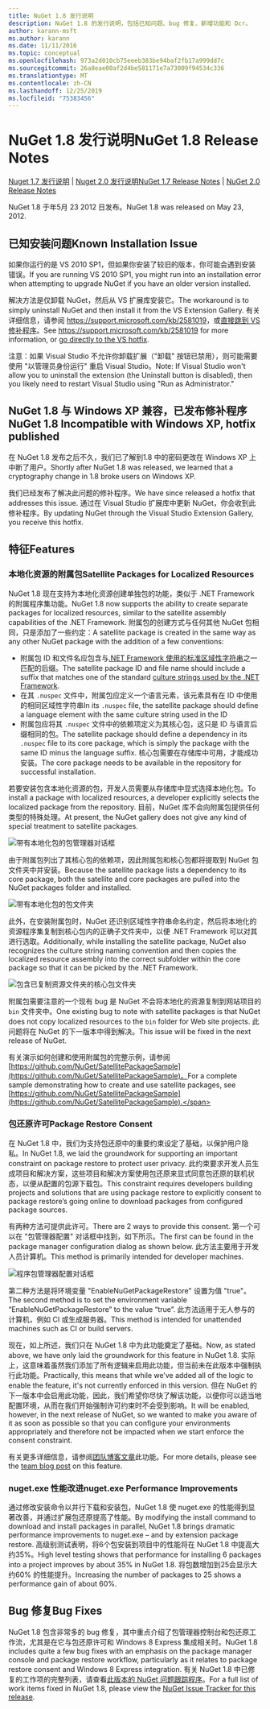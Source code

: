 ```yaml
---
title: NuGet 1.8 发行说明
description: NuGet 1.8 的发行说明，包括已知问题、bug 修复、新增功能和 Dcr。
author: karann-msft
ms.author: karann
ms.date: 11/11/2016
ms.topic: conceptual
ms.openlocfilehash: 973a2d010cb75eeeb383be94baf2fb17a999dd7c
ms.sourcegitcommit: 26a8eae00af2d4be581171e7a73009f94534c336
ms.translationtype: MT
ms.contentlocale: zh-CN
ms.lasthandoff: 12/25/2019
ms.locfileid: "75383456"
---
```

# <a name="nuget-18-release-notes"></a><span data-ttu-id="c5f70-103">NuGet 1.8 发行说明</span><span class="sxs-lookup"><span data-stu-id="c5f70-103">NuGet 1.8 Release Notes</span></span>

<span data-ttu-id="c5f70-104">[Nuget 1.7 发行说明](../release-notes/nuget-1.7.md) | [Nuget 2.0 发行说明](../release-notes/nuget-2.0.md)</span><span class="sxs-lookup"><span data-stu-id="c5f70-104">[NuGet 1.7 Release Notes](../release-notes/nuget-1.7.md) | [NuGet 2.0 Release Notes](../release-notes/nuget-2.0.md)</span></span>

<span data-ttu-id="c5f70-105">NuGet 1.8 于年5月 23 2012 日发布。</span><span class="sxs-lookup"><span data-stu-id="c5f70-105">NuGet 1.8 was released on May 23, 2012.</span></span>

## <a name="known-installation-issue"></a><span data-ttu-id="c5f70-106">已知安装问题</span><span class="sxs-lookup"><span data-stu-id="c5f70-106">Known Installation Issue</span></span>
<span data-ttu-id="c5f70-107">如果你运行的是 VS 2010 SP1，但如果你安装了较旧的版本，你可能会遇到安装错误。</span><span class="sxs-lookup"><span data-stu-id="c5f70-107">If you are running VS 2010 SP1, you might run into an installation error when attempting to upgrade NuGet if you have an older version installed.</span></span>

<span data-ttu-id="c5f70-108">解决方法是仅卸载 NuGet，然后从 VS 扩展库安装它。</span><span class="sxs-lookup"><span data-stu-id="c5f70-108">The workaround is to simply uninstall NuGet and then install it from the VS Extension Gallery.</span></span>  <span data-ttu-id="c5f70-109">有关详细信息，请参阅 <https://support.microsoft.com/kb/2581019>，或[直接跳到 VS 修补程序](http://bit.ly/vsixcertfix)。</span><span class="sxs-lookup"><span data-stu-id="c5f70-109">See <https://support.microsoft.com/kb/2581019> for more information, or [go directly to the VS hotfix](http://bit.ly/vsixcertfix).</span></span>

<span data-ttu-id="c5f70-110">注意：如果 Visual Studio 不允许你卸载扩展（"卸载" 按钮已禁用），则可能需要使用 "以管理员身份运行" 重启 Visual Studio。</span><span class="sxs-lookup"><span data-stu-id="c5f70-110">Note: If Visual Studio won't allow you to uninstall the extension (the Uninstall button is disabled), then you likely need to restart Visual Studio using "Run as Administrator."</span></span>

## <a name="nuget-18-incompatible-with-windows-xp-hotfix-published"></a><span data-ttu-id="c5f70-111">NuGet 1.8 与 Windows XP 兼容，已发布修补程序</span><span class="sxs-lookup"><span data-stu-id="c5f70-111">NuGet 1.8 Incompatible with Windows XP, hotfix published</span></span>

<span data-ttu-id="c5f70-112">在 NuGet 1.8 发布之后不久，我们已了解到1.8 中的密码更改在 Windows XP 上中断了用户。</span><span class="sxs-lookup"><span data-stu-id="c5f70-112">Shortly after NuGet 1.8 was released, we learned that a cryptography change in 1.8 broke users on Windows XP.</span></span>

<span data-ttu-id="c5f70-113">我们已经发布了解决此问题的修补程序。</span><span class="sxs-lookup"><span data-stu-id="c5f70-113">We have since released a hotfix that addresses this issue.</span></span>  <span data-ttu-id="c5f70-114">通过在 Visual Studio 扩展库中更新 NuGet，你会收到此修补程序。</span><span class="sxs-lookup"><span data-stu-id="c5f70-114">By updating NuGet through the Visual Studio Extension Gallery, you receive this hotfix.</span></span>

## <a name="features"></a><span data-ttu-id="c5f70-115">特征</span><span class="sxs-lookup"><span data-stu-id="c5f70-115">Features</span></span>

### <a name="satellite-packages-for-localized-resources"></a><span data-ttu-id="c5f70-116">本地化资源的附属包</span><span class="sxs-lookup"><span data-stu-id="c5f70-116">Satellite Packages for Localized Resources</span></span>
<span data-ttu-id="c5f70-117">NuGet 1.8 现在支持为本地化资源创建单独包的功能，类似于 .NET Framework 的附属程序集功能。</span><span class="sxs-lookup"><span data-stu-id="c5f70-117">NuGet 1.8 now supports the ability to create separate packages for localized resources, similar to the satellite assembly capabilities of the .NET Framework.</span></span>  <span data-ttu-id="c5f70-118">附属包的创建方式与任何其他 NuGet 包相同，只是添加了一些约定：</span><span class="sxs-lookup"><span data-stu-id="c5f70-118">A satellite package is created in the same way as any other NuGet package with the addition of a few conventions:</span></span>

* <span data-ttu-id="c5f70-119">附属包 ID 和文件名应包含与[.NET Framework 使用的标准区域性字符串](https://docs.microsoft.com/openspecs/windows_protocols/ms-lcid/a9eac961-e77d-41a6-90a5-ce1a8b0cdb9c)之一匹配的后缀。</span><span class="sxs-lookup"><span data-stu-id="c5f70-119">The satellite package ID and file name should include a suffix that matches one of the standard [culture strings used by the .NET Framework](https://docs.microsoft.com/openspecs/windows_protocols/ms-lcid/a9eac961-e77d-41a6-90a5-ce1a8b0cdb9c).</span></span>
* <span data-ttu-id="c5f70-120">在其 `.nuspec` 文件中，附属包应定义一个语言元素，该元素具有在 ID 中使用的相同区域性字符串</span><span class="sxs-lookup"><span data-stu-id="c5f70-120">In its `.nuspec` file, the satellite package should define a language element with the same culture string used in the ID</span></span>
* <span data-ttu-id="c5f70-121">附属包应将其 `.nuspec` 文件中的依赖项定义为其核心包，这只是 ID 与语言后缀相同的包。</span><span class="sxs-lookup"><span data-stu-id="c5f70-121">The satellite package should define a dependency in its `.nuspec` file to its core package, which is simply the package with the same ID minus the language suffix.</span></span>  <span data-ttu-id="c5f70-122">核心包需要在存储库中可用，才能成功安装。</span><span class="sxs-lookup"><span data-stu-id="c5f70-122">The core package needs to be available in the repository for successful installation.</span></span>

<span data-ttu-id="c5f70-123">若要安装包含本地化资源的包，开发人员需要从存储库中显式选择本地化包。</span><span class="sxs-lookup"><span data-stu-id="c5f70-123">To install a package with localized resources, a developer explicitly selects the localized package from the repository.</span></span> <span data-ttu-id="c5f70-124">目前，NuGet 库不会向附属包提供任何类型的特殊处理。</span><span class="sxs-lookup"><span data-stu-id="c5f70-124">At present, the NuGet gallery does not give any kind of special treatment to satellite packages.</span></span>

![带有本地化包的包管理器对话框](./media/dlg-w-loc-packs.png)

<span data-ttu-id="c5f70-126">由于附属包列出了其核心包的依赖项，因此附属包和核心包都将提取到 NuGet 包文件夹中并安装。</span><span class="sxs-lookup"><span data-stu-id="c5f70-126">Because the satellite package lists a dependency to its core package, both the satellite and core packages are pulled into the NuGet packages folder and installed.</span></span>

![带有本地化包的包文件夹](./media/fldr-loc-packs.png)

<span data-ttu-id="c5f70-128">此外，在安装附属包时，NuGet 还识别区域性字符串命名约定，然后将本地化的资源程序集复制到核心包内的正确子文件夹中，以便 .NET Framework 可以对其进行选取。</span><span class="sxs-lookup"><span data-stu-id="c5f70-128">Additionally, while installing the satellite package, NuGet also recognizes the culture string naming convention and then copies the localized resource assembly into the correct subfolder within the core package so that it can be picked by the .NET Framework.</span></span>

![包含已复制资源文件夹的核心包文件夹](./media/fldr-copied-loc.png)

<span data-ttu-id="c5f70-130">附属包需要注意的一个现有 bug 是 NuGet 不会将本地化的资源复制到网站项目的 `bin` 文件夹中。</span><span class="sxs-lookup"><span data-stu-id="c5f70-130">One existing bug to note with satellite packages is that NuGet does not copy localized resources to the `bin` folder for Web site projects.</span></span>  <span data-ttu-id="c5f70-131">此问题将在 NuGet 的下一版本中得到解决。</span><span class="sxs-lookup"><span data-stu-id="c5f70-131">This issue will be fixed in the next release of NuGet.</span></span>

<span data-ttu-id="c5f70-132">有关演示如何创建和使用附属包的完整示例，请参阅[https://github.com/NuGet/SatellitePackageSample](https://github.com/NuGet/SatellitePackageSample)。</span><span class="sxs-lookup"><span data-stu-id="c5f70-132">For a complete sample demonstrating how to create and use satellite packages, see [https://github.com/NuGet/SatellitePackageSample](https://github.com/NuGet/SatellitePackageSample).</span></span>

### <a name="package-restore-consent"></a><span data-ttu-id="c5f70-133">包还原许可</span><span class="sxs-lookup"><span data-stu-id="c5f70-133">Package Restore Consent</span></span>
<span data-ttu-id="c5f70-134">在 NuGet 1.8 中，我们为支持包还原中的重要约束设定了基础，以保护用户隐私。</span><span class="sxs-lookup"><span data-stu-id="c5f70-134">In NuGet 1.8, we laid the groundwork for supporting an important constraint on package restore to protect user privacy.</span></span> <span data-ttu-id="c5f70-135">此约束要求开发人员生成项目和解决方案，这些项目和解决方案使用包还原来显式同意包还原的联机状态，以便从配置的包源下载包。</span><span class="sxs-lookup"><span data-stu-id="c5f70-135">This constraint requires developers building projects and solutions that are using package restore to explicitly consent to package restore’s going online to download packages from configured package sources.</span></span>

<span data-ttu-id="c5f70-136">有两种方法可提供此许可。</span><span class="sxs-lookup"><span data-stu-id="c5f70-136">There are 2 ways to provide this consent.</span></span> <span data-ttu-id="c5f70-137">第一个可以在 "包管理器配置" 对话框中找到，如下所示。</span><span class="sxs-lookup"><span data-stu-id="c5f70-137">The first can be found in the package manager configuration dialog as shown below.</span></span>  <span data-ttu-id="c5f70-138">此方法主要用于开发人员计算机。</span><span class="sxs-lookup"><span data-stu-id="c5f70-138">This method is primarily intended for developer machines.</span></span>

![程序包管理器配置对话框](./media/pr-consent-configdlg.png)

<span data-ttu-id="c5f70-140">第二种方法是将环境变量 "EnableNuGetPackageRestore" 设置为值 "true"。</span><span class="sxs-lookup"><span data-stu-id="c5f70-140">The second method is to set the environment variable “EnableNuGetPackageRestore” to the value “true”.</span></span>  <span data-ttu-id="c5f70-141">此方法适用于无人参与的计算机，例如 CI 或生成服务器。</span><span class="sxs-lookup"><span data-stu-id="c5f70-141">This method is intended for unattended machines such as CI or build servers.</span></span>

<span data-ttu-id="c5f70-142">现在，如上所述，我们只在 NuGet 1.8 中为此功能奠定了基础。</span><span class="sxs-lookup"><span data-stu-id="c5f70-142">Now, as stated above, we have only laid the groundwork for this feature in NuGet 1.8.</span></span>  <span data-ttu-id="c5f70-143">实际上，这意味着虽然我们添加了所有逻辑来启用此功能，但当前未在此版本中强制执行此功能。</span><span class="sxs-lookup"><span data-stu-id="c5f70-143">Practically, this means that while we’ve added all of the logic to enable the feature, it's not currently enforced in this version.</span></span> <span data-ttu-id="c5f70-144">但在 NuGet 的下一版本中会启用此功能，因此，我们希望你尽快了解该功能，以便你可以适当地配置环境，从而在我们开始强制许可约束时不会受到影响。</span><span class="sxs-lookup"><span data-stu-id="c5f70-144">It will be enabled, however, in the next release of NuGet, so we wanted to make you aware of it as soon as possible so that you can configure your environments appropriately and therefore not be impacted when we start enforce the consent constraint.</span></span>

<span data-ttu-id="c5f70-145">有关更多详细信息，请参阅[团队博客文章](http://blog.nuget.org/20120518/package-restore-and-consent.html)此功能。</span><span class="sxs-lookup"><span data-stu-id="c5f70-145">For more details, please see the [team blog post](http://blog.nuget.org/20120518/package-restore-and-consent.html) on this feature.</span></span>

### <a name="nugetexe-performance-improvements"></a><span data-ttu-id="c5f70-146">nuget.exe 性能改进</span><span class="sxs-lookup"><span data-stu-id="c5f70-146">nuget.exe Performance Improvements</span></span>
<span data-ttu-id="c5f70-147">通过修改安装命令以并行下载和安装包，NuGet 1.8 使 nuget.exe 的性能得到显著改善，并通过扩展包还原提高了性能。</span><span class="sxs-lookup"><span data-stu-id="c5f70-147">By modifying the install command to download and install packages in parallel, NuGet 1.8 brings dramatic performance improvements to nuget.exe – and by extension package restore.</span></span>  <span data-ttu-id="c5f70-148">高级别测试表明，将6个包安装到项目中的性能将在 NuGet 1.8 中提高大约35%。</span><span class="sxs-lookup"><span data-stu-id="c5f70-148">High level testing shows that performance for installing 6 packages into a project improves by about 35% in NuGet 1.8.</span></span>  <span data-ttu-id="c5f70-149">将包数增加到25会显示大约60% 的性能提升。</span><span class="sxs-lookup"><span data-stu-id="c5f70-149">Increasing the number of packages to 25 shows a performance gain of about 60%.</span></span>

## <a name="bug-fixes"></a><span data-ttu-id="c5f70-150">Bug 修复</span><span class="sxs-lookup"><span data-stu-id="c5f70-150">Bug Fixes</span></span>
<span data-ttu-id="c5f70-151">NuGet 1.8 包含非常多的 bug 修复，其中重点介绍了包管理器控制台和包还原工作流，尤其是在它与包还原许可和 Windows 8 Express 集成相关时。</span><span class="sxs-lookup"><span data-stu-id="c5f70-151">NuGet 1.8 includes quite a few bug fixes with an emphasis on the package manager console and package restore workflow, particularly as it relates to package restore consent and Windows 8 Express integration.</span></span>
<span data-ttu-id="c5f70-152">有关 NuGet 1.8 中已修复的工作项的完整列表，请查看[此版本的 NuGet 问题跟踪程序](http://nuget.codeplex.com/workitem/list/advanced?keyword=&status=Closed&type=All&priority=All&release=NuGet%201.8&assignedTo=All&component=All&sortField=Votes&sortDirection=Descending&page=0)。</span><span class="sxs-lookup"><span data-stu-id="c5f70-152">For a full list of work items fixed in NuGet 1.8, please view the [NuGet Issue Tracker for this release](http://nuget.codeplex.com/workitem/list/advanced?keyword=&status=Closed&type=All&priority=All&release=NuGet%201.8&assignedTo=All&component=All&sortField=Votes&sortDirection=Descending&page=0).</span></span>
